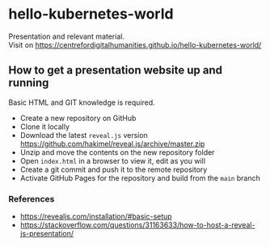 # hello-kubernetes-world
Presentation and relevant material.  
Visit on https://centrefordigitalhumanities.github.io/hello-kubernetes-world/

## How to get a presentation website up and running
Basic HTML and GIT knowledge is required.
- Create a new repository on GitHub
- Clone it locally
- Download the latest `reveal.js` version https://github.com/hakimel/reveal.js/archive/master.zip
- Unzip and move the contents on the new repository folder
- Open `index.html` in a browser to view it, edit as you will
- Create a git commit and push it to the remote repository
- Activate GitHub Pages for the repository and build from the `main` branch

### References
- https://revealjs.com/installation/#basic-setup
- https://stackoverflow.com/questions/31163633/how-to-host-a-reveal-js-presentation/
